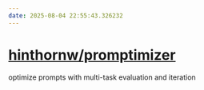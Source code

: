 ```yaml
---
date: 2025-08-04 22:55:43.326232
---
```


# [hinthornw/promptimizer](https://github.com/hinthornw/promptimizer)

optimize prompts with multi-task evaluation and iteration